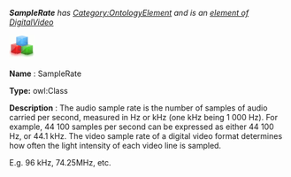 ___SampleRate__ 
 has
 [Category:OntologyElement](../../Category/OntologyElement "Category:OntologyElement") 
 and is an
 [element of](../../Property/ElementOf "Property:ElementOf") 
[DigitalVideo](../../Submissions/DigitalVideo "Submissions:DigitalVideo")_




  





[![Class](../images/thumb/2/27/Class.gif/45px-Class.gif)](../../Image/Class.gif "Class")


__Name__ 
 : SampleRate
 



__Type:__ 
 owl:Class
 



__Description__ 
 : The audio sample rate is the number of samples of audio carried per second, measured in Hz or kHz (one kHz being 1 000 Hz). For example, 44 100 samples per second can be expressed as either 44 100 Hz, or 44.1 kHz.
The video sample rate of a digital video format determines how often the light intensity of each video line is sampled.
 



 E.g. 96 kHz, 74.25MHz, etc.